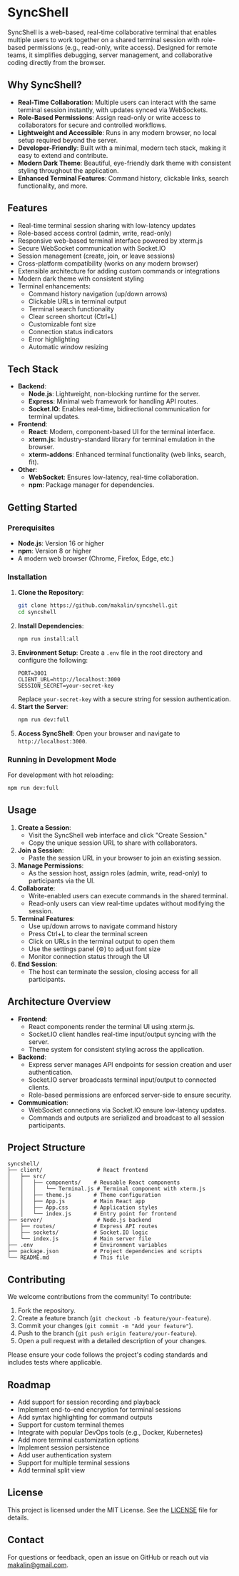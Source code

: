 # SyncShell

SyncShell is a web-based, real-time collaborative terminal that enables multiple users to work together on a shared terminal session with role-based permissions (e.g., read-only, write access). Designed for remote teams, it simplifies debugging, server management, and collaborative coding directly from the browser.

## Why SyncShell?
- **Real-Time Collaboration**: Multiple users can interact with the same terminal session instantly, with updates synced via WebSockets.
- **Role-Based Permissions**: Assign read-only or write access to collaborators for secure and controlled workflows.
- **Lightweight and Accessible**: Runs in any modern browser, no local setup required beyond the server.
- **Developer-Friendly**: Built with a minimal, modern tech stack, making it easy to extend and contribute.
- **Modern Dark Theme**: Beautiful, eye-friendly dark theme with consistent styling throughout the application.
- **Enhanced Terminal Features**: Command history, clickable links, search functionality, and more.

## Features
- Real-time terminal session sharing with low-latency updates
- Role-based access control (admin, write, read-only)
- Responsive web-based terminal interface powered by xterm.js
- Secure WebSocket communication with Socket.IO
- Session management (create, join, or leave sessions)
- Cross-platform compatibility (works on any modern browser)
- Extensible architecture for adding custom commands or integrations
- Modern dark theme with consistent styling
- Terminal enhancements:
  - Command history navigation (up/down arrows)
  - Clickable URLs in terminal output
  - Terminal search functionality
  - Clear screen shortcut (Ctrl+L)
  - Customizable font size
  - Connection status indicators
  - Error highlighting
  - Automatic window resizing

## Tech Stack
- **Backend**:
  - **Node.js**: Lightweight, non-blocking runtime for the server.
  - **Express**: Minimal web framework for handling API routes.
  - **Socket.IO**: Enables real-time, bidirectional communication for terminal updates.
- **Frontend**:
  - **React**: Modern, component-based UI for the terminal interface.
  - **xterm.js**: Industry-standard library for terminal emulation in the browser.
  - **xterm-addons**: Enhanced terminal functionality (web links, search, fit).
- **Other**:
  - **WebSocket**: Ensures low-latency, real-time collaboration.
  - **npm**: Package manager for dependencies.

## Getting Started

### Prerequisites
- **Node.js**: Version 16 or higher
- **npm**: Version 8 or higher
- A modern web browser (Chrome, Firefox, Edge, etc.)

### Installation
1. **Clone the Repository**:
   ```bash
   git clone https://github.com/makalin/syncshell.git
   cd syncshell
   ```
2. **Install Dependencies**:
   ```bash
   npm run install:all
   ```
3. **Environment Setup**:
   Create a `.env` file in the root directory and configure the following:
   ```env
   PORT=3001
   CLIENT_URL=http://localhost:3000
   SESSION_SECRET=your-secret-key
   ```
   Replace `your-secret-key` with a secure string for session authentication.
4. **Start the Server**:
   ```bash
   npm run dev:full
   ```
5. **Access SyncShell**:
   Open your browser and navigate to `http://localhost:3000`.

### Running in Development Mode
For development with hot reloading:
```bash
npm run dev:full
```

## Usage
1. **Create a Session**:
   - Visit the SyncShell web interface and click "Create Session."
   - Copy the unique session URL to share with collaborators.
2. **Join a Session**:
   - Paste the session URL in your browser to join an existing session.
3. **Manage Permissions**:
   - As the session host, assign roles (admin, write, read-only) to participants via the UI.
4. **Collaborate**:
   - Write-enabled users can execute commands in the shared terminal.
   - Read-only users can view real-time updates without modifying the session.
5. **Terminal Features**:
   - Use up/down arrows to navigate command history
   - Press Ctrl+L to clear the terminal screen
   - Click on URLs in the terminal output to open them
   - Use the settings panel (⚙️) to adjust font size
   - Monitor connection status through the UI
6. **End Session**:
   - The host can terminate the session, closing access for all participants.

## Architecture Overview
- **Frontend**:
  - React components render the terminal UI using xterm.js.
  - Socket.IO client handles real-time input/output syncing with the server.
  - Theme system for consistent styling across the application.
- **Backend**:
  - Express server manages API endpoints for session creation and user authentication.
  - Socket.IO server broadcasts terminal input/output to connected clients.
  - Role-based permissions are enforced server-side to ensure security.
- **Communication**:
  - WebSocket connections via Socket.IO ensure low-latency updates.
  - Commands and outputs are serialized and broadcast to all session participants.

## Project Structure
```
syncshell/
├── client/                 # React frontend
│   ├── src/
│   │   ├── components/    # Reusable React components
│   │   │   └── Terminal.js # Terminal component with xterm.js
│   │   ├── theme.js       # Theme configuration
│   │   ├── App.js         # Main React app
│   │   ├── App.css        # Application styles
│   │   └── index.js       # Entry point for frontend
├── server/                 # Node.js backend
│   ├── routes/            # Express API routes
│   ├── sockets/           # Socket.IO logic
│   └── index.js           # Main server file
├── .env                   # Environment variables
├── package.json           # Project dependencies and scripts
└── README.md              # This file
```

## Contributing
We welcome contributions from the community! To contribute:
1. Fork the repository.
2. Create a feature branch (`git checkout -b feature/your-feature`).
3. Commit your changes (`git commit -m "Add your feature"`).
4. Push to the branch (`git push origin feature/your-feature`).
5. Open a pull request with a detailed description of your changes.

Please ensure your code follows the project's coding standards and includes tests where applicable.

## Roadmap
- Add support for session recording and playback
- Implement end-to-end encryption for terminal sessions
- Add syntax highlighting for command outputs
- Support for custom terminal themes
- Integrate with popular DevOps tools (e.g., Docker, Kubernetes)
- Add more terminal customization options
- Implement session persistence
- Add user authentication system
- Support for multiple terminal sessions
- Add terminal split view

## License
This project is licensed under the MIT License. See the [LICENSE](LICENSE) file for details.

## Contact
For questions or feedback, open an issue on GitHub or reach out via [makalin@gmail.com](mailto:makalin@gmail.com).
